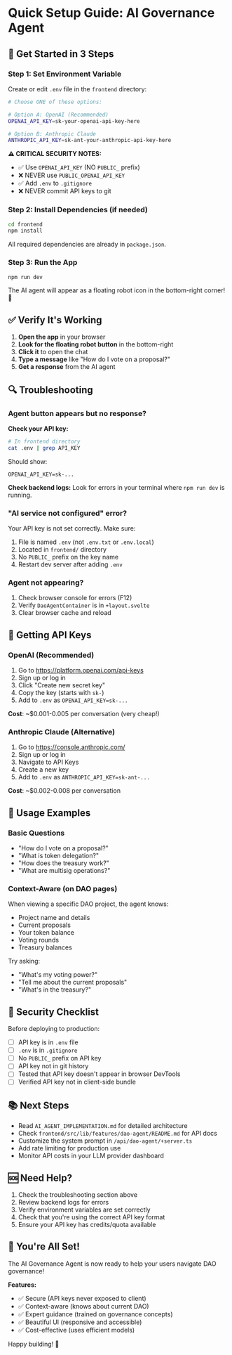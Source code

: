 # Quick Setup Guide: AI Governance Agent

## 🚀 Get Started in 3 Steps

### Step 1: Set Environment Variable

Create or edit `.env` file in the `frontend` directory:

```bash
# Choose ONE of these options:

# Option A: OpenAI (Recommended)
OPENAI_API_KEY=sk-your-openai-api-key-here

# Option B: Anthropic Claude
ANTHROPIC_API_KEY=sk-ant-your-anthropic-api-key-here
```

**⚠️ CRITICAL SECURITY NOTES:**
- ✅ Use `OPENAI_API_KEY` (NO `PUBLIC_` prefix)
- ❌ NEVER use `PUBLIC_OPENAI_API_KEY`
- ✅ Add `.env` to `.gitignore`
- ❌ NEVER commit API keys to git

### Step 2: Install Dependencies (if needed)

```bash
cd frontend
npm install
```

All required dependencies are already in `package.json`.

### Step 3: Run the App

```bash
npm run dev
```

The AI agent will appear as a floating robot icon in the bottom-right corner! 🤖

## ✅ Verify It's Working

1. **Open the app** in your browser
2. **Look for the floating robot button** in the bottom-right
3. **Click it** to open the chat
4. **Type a message** like "How do I vote on a proposal?"
5. **Get a response** from the AI agent

## 🔍 Troubleshooting

### Agent button appears but no response?

**Check your API key:**
```bash
# In frontend directory
cat .env | grep API_KEY
```

Should show:
```
OPENAI_API_KEY=sk-...
```

**Check backend logs:**
Look for errors in your terminal where `npm run dev` is running.

### "AI service not configured" error?

Your API key is not set correctly. Make sure:
1. File is named `.env` (not `.env.txt` or `.env.local`)
2. Located in `frontend/` directory
3. No `PUBLIC_` prefix on the key name
4. Restart dev server after adding `.env`

### Agent not appearing?

1. Check browser console for errors (F12)
2. Verify `DaoAgentContainer` is in `+layout.svelte`
3. Clear browser cache and reload

## 🎯 Getting API Keys

### OpenAI (Recommended)
1. Go to https://platform.openai.com/api-keys
2. Sign up or log in
3. Click "Create new secret key"
4. Copy the key (starts with `sk-`)
5. Add to `.env` as `OPENAI_API_KEY=sk-...`

**Cost**: ~$0.001-0.005 per conversation (very cheap!)

### Anthropic Claude (Alternative)
1. Go to https://console.anthropic.com/
2. Sign up or log in
3. Navigate to API Keys
4. Create a new key
5. Add to `.env` as `ANTHROPIC_API_KEY=sk-ant-...`

**Cost**: ~$0.002-0.008 per conversation

## 📖 Usage Examples

### Basic Questions
- "How do I vote on a proposal?"
- "What is token delegation?"
- "How does the treasury work?"
- "What are multisig operations?"

### Context-Aware (on DAO pages)
When viewing a specific DAO project, the agent knows:
- Project name and details
- Current proposals
- Your token balance
- Voting rounds
- Treasury balances

Try asking:
- "What's my voting power?"
- "Tell me about the current proposals"
- "What's in the treasury?"

## 🔐 Security Checklist

Before deploying to production:

- [ ] API key is in `.env` file
- [ ] `.env` is in `.gitignore`
- [ ] No `PUBLIC_` prefix on API key
- [ ] API key not in git history
- [ ] Tested that API key doesn't appear in browser DevTools
- [ ] Verified API key not in client-side bundle

## 📚 Next Steps

- Read `AI_AGENT_IMPLEMENTATION.md` for detailed architecture
- Check `frontend/src/lib/features/dao-agent/README.md` for API docs
- Customize the system prompt in `/api/dao-agent/+server.ts`
- Add rate limiting for production use
- Monitor API costs in your LLM provider dashboard

## 🆘 Need Help?

1. Check the troubleshooting section above
2. Review backend logs for errors
3. Verify environment variables are set correctly
4. Check that you're using the correct API key format
5. Ensure your API key has credits/quota available

## 🎉 You're All Set!

The AI Governance Agent is now ready to help your users navigate DAO governance!

**Features:**
- ✅ Secure (API keys never exposed to client)
- ✅ Context-aware (knows about current DAO)
- ✅ Expert guidance (trained on governance concepts)
- ✅ Beautiful UI (responsive and accessible)
- ✅ Cost-effective (uses efficient models)

Happy building! 🚀
